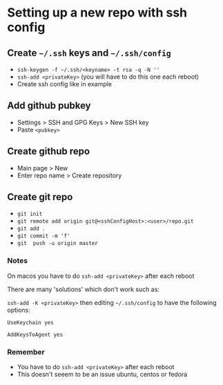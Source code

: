 # Setting up a new repo with ssh config

## Create `~/.ssh` keys and `~/.ssh/config` 

- `ssh-keygen -f ~/.ssh/<keyname> -t rsa -q -N ''`
- `ssh-add <privateKey>` (you will have to do this one each reboot)
-  Create ssh config like in example

## Add github pubkey

- Settings > SSH and GPG Keys > New SSH key
- Paste `<pubkey>`

## Create github repo

- Main page > New 
- Enter repo name > Create repository

## Create git repo

- `git init`
- `git remote add origin git@<sshConfigHost>:<user>/repo.git`
- `git add .` 
- `git commit -m 'f'`
- `git  push -u origin master`

### Notes 

On macos you have to do `ssh-add <privateKey>` after each reboot

There are many 'solutions' which don't work such as:

`ssh-add -K <privateKey>` then
editing `~/.ssh/config` to have the following options: 

`UseKeychain yes`

`AddKeysToAgent yes`

### Remember

- You have to do `ssh-add <privateKey>` after each reboot
- This doesn't seeem to be an issue ubuntu, centos or fedora

